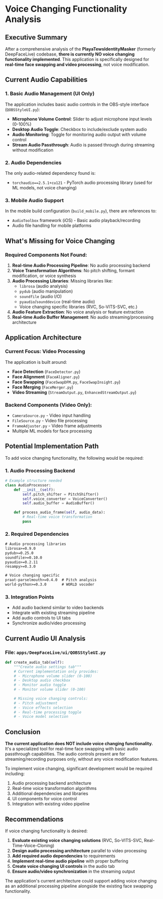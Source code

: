 # Voice Changing Functionality Analysis

## Executive Summary

After a comprehensive analysis of the **PlayaTewsIdentityMasker** (formerly DeepFaceLive) codebase, **there is currently NO voice changing functionality implemented**. This application is specifically designed for **real-time face swapping and video processing**, not voice modification.

## Current Audio Capabilities

### 1. Basic Audio Management (UI Only)
The application includes basic audio controls in the OBS-style interface (`QOBSStyleUI.py`):

- **Microphone Volume Control**: Slider to adjust microphone input levels (0-100%)
- **Desktop Audio Toggle**: Checkbox to include/exclude system audio
- **Audio Monitoring**: Toggle for monitoring audio output with volume control
- **Stream Audio Passthrough**: Audio is passed through during streaming without modification

### 2. Audio Dependencies
The only audio-related dependency found is:
- `torchaudio==2.5.1+cu121` - PyTorch audio processing library (used for ML models, not voice changing)

### 3. Mobile Audio Support
In the mobile build configuration (`build_mobile.py`), there are references to:
- `AudioToolbox` framework (iOS) - Basic audio playback/recording
- Audio file handling for mobile platforms

## What's Missing for Voice Changing

### Required Components Not Found:
1. **Real-time Audio Processing Pipeline**: No audio processing backend
2. **Voice Transformation Algorithms**: No pitch shifting, formant modification, or voice synthesis
3. **Audio Processing Libraries**: Missing libraries like:
   - `librosa` (audio analysis)
   - `pydub` (audio manipulation)
   - `soundfile` (audio I/O)
   - `pyaudio`/`sounddevice` (real-time audio)
   - Voice changing specific libraries (RVC, So-VITS-SVC, etc.)
4. **Audio Feature Extraction**: No voice analysis or feature extraction
5. **Real-time Audio Buffer Management**: No audio streaming/processing architecture

## Application Architecture

### Current Focus: Video Processing
The application is built around:
- **Face Detection** (`FaceDetector.py`)
- **Face Alignment** (`FaceAligner.py`) 
- **Face Swapping** (`FaceSwapDFM.py`, `FaceSwapInsight.py`)
- **Face Merging** (`FaceMerger.py`)
- **Video Streaming** (`StreamOutput.py`, `EnhancedStreamOutput.py`)

### Backend Components (Video Only):
- `CameraSource.py` - Video input handling
- `FileSource.py` - Video file processing
- `FrameAdjuster.py` - Video frame adjustments
- Multiple ML models for face processing

## Potential Implementation Path

To add voice changing functionality, the following would be required:

### 1. Audio Processing Backend
```python
# Example structure needed
class AudioProcessor:
    def __init__(self):
        self.pitch_shifter = PitchShifter()
        self.voice_converter = VoiceConverter()
        self.audio_buffer = AudioBuffer()
    
    def process_audio_frame(self, audio_data):
        # Real-time voice transformation
        pass
```

### 2. Required Dependencies
```txt
# Audio processing libraries
librosa>=0.9.0
pydub>=0.25.0
soundfile>=0.10.0
pyaudio>=0.2.11
resampy>=0.3.0

# Voice changing specific
praat-parselmouth>=0.4.0  # Pitch analysis
world-python>=0.3.0       # WORLD vocoder
```

### 3. Integration Points
- Add audio backend similar to video backends
- Integrate with existing streaming pipeline
- Add audio controls to UI tabs
- Synchronize audio/video processing

## Current Audio UI Analysis

### File: `apps/DeepFaceLive/ui/QOBSStyleUI.py`
```python
def create_audio_tab(self):
    """Create audio settings tab"""
    # Current implementation only provides:
    # - Microphone volume slider (0-100)
    # - Desktop audio checkbox
    # - Monitor audio toggle
    # - Monitor volume slider (0-100)
    
    # Missing voice changing controls:
    # - Pitch adjustment
    # - Voice effects selection
    # - Real-time processing toggle
    # - Voice model selection
```

## Conclusion

**The current application does NOT include voice changing functionality.** It's a specialized tool for real-time face swapping with basic audio passthrough capabilities. The audio controls present are for streaming/recording purposes only, without any voice modification features.

To implement voice changing, significant development would be required including:
1. Audio processing backend architecture
2. Real-time voice transformation algorithms
3. Additional dependencies and libraries
4. UI components for voice control
5. Integration with existing video pipeline

## Recommendations

If voice changing functionality is desired:

1. **Evaluate existing voice changing solutions** (RVC, So-VITS-SVC, Real-Time-Voice-Cloning)
2. **Design audio processing architecture** parallel to video processing
3. **Add required audio dependencies** to requirements
4. **Implement real-time audio pipeline** with proper buffering
5. **Create voice changing UI controls** in the audio tab
6. **Ensure audio/video synchronization** in the streaming output

The application's current architecture could support adding voice changing as an additional processing pipeline alongside the existing face swapping functionality.